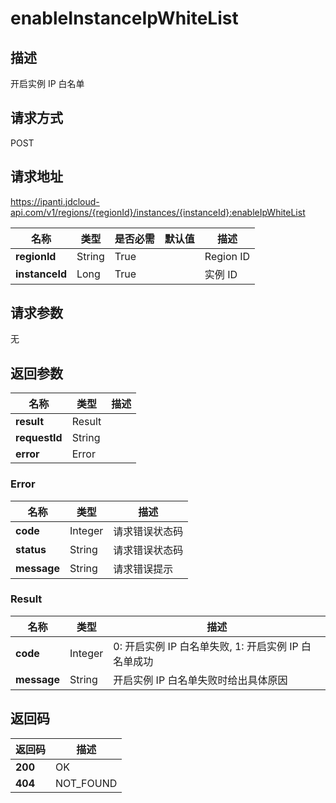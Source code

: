 # enableInstanceIpWhiteList


## 描述
开启实例 IP 白名单

## 请求方式
POST

## 请求地址
https://ipanti.jdcloud-api.com/v1/regions/{regionId}/instances/{instanceId}:enableIpWhiteList

|名称|类型|是否必需|默认值|描述|
|---|---|---|---|---|
|**regionId**|String|True| |Region ID|
|**instanceId**|Long|True| |实例 ID|

## 请求参数
无


## 返回参数
|名称|类型|描述|
|---|---|---|
|**result**|Result| |
|**requestId**|String| |
|**error**|Error| |

### Error
|名称|类型|描述|
|---|---|---|
|**code**|Integer|请求错误状态码|
|**status**|String|请求错误状态码|
|**message**|String|请求错误提示|
### Result
|名称|类型|描述|
|---|---|---|
|**code**|Integer|0: 开启实例 IP 白名单失败, 1: 开启实例 IP 白名单成功|
|**message**|String|开启实例 IP 白名单失败时给出具体原因|

## 返回码
|返回码|描述|
|---|---|
|**200**|OK|
|**404**|NOT_FOUND|
